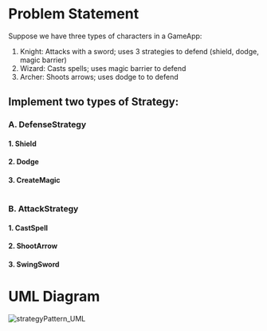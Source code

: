 # Problem Statement
Suppose we have three types of characters in a GameApp:

1. Knight: Attacks with a sword; uses 3 strategies to defend (shield, dodge, magic barrier)
2. Wizard: Casts spells; uses magic barrier to defend
3. Archer: Shoots arrows; uses dodge to to defend

## Implement two types of Strategy:
### A.  DefenseStrategy
####     1. Shield
####     2. Dodge
####     3. CreateMagic
#
### B.  AttackStrategy
####     1.  CastSpell
####     2.  ShootArrow
####     3.  SwingSword  

#
# UML Diagram
![strategyPattern_UML](https://github.com/LeikaGalvez/strategyPattern/assets/142652629/fc236dd0-2ded-48a7-8971-2332b3601f24)

